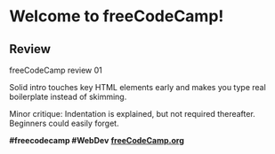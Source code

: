 # Welcome to freeCodeCamp!

## Review

freeCodeCamp review 01

Solid intro touches key HTML elements early and makes you type real boilerplate instead of skimming.

Minor critique: Indentation is explained, but not required thereafter. Beginners could easily forget.

**#freecodecamp #WebDev**
**[freeCodeCamp.org](https://www.freecodecamp.org/learn/full-stack-developer/#workshop-cat-photo-app)**